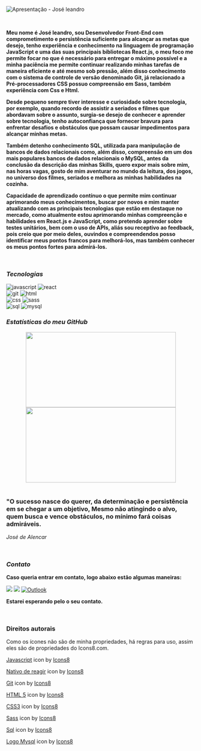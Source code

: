 ![Apresentação - José leandro](https://github.com/Joseleandro7i/Joseleandro7i/assets/104599482/d7a5cf15-8b94-4af3-94dc-e258e442905c)

<br>

**Meu nome é José leandro, sou Desenvolvedor Front-End com comprometimento e persistência suficiente para alcançar as metas que desejo, tenho experiência e conhecimento na linguagem de programação JavaScript e uma das suas principais bibliotecas React.js, o meu foco me permite focar no que é necessário para entregar o máximo possível e a minha paciência me permite continuar realizando minhas tarefas de maneira eficiente e até mesmo sob pressão, além disso conhecimento com o sistema de controle de versão denominado Git, já relacionado a Pré-processadores CSS possuo compreensão em Sass, também experiência com Css e Html.**

**Desde pequeno sempre tiver interesse e curiosidade sobre tecnologia, por exemplo, quando recordo de assistir a seriados e filmes que abordavam sobre o assunto, surgia-se desejo de conhecer e aprender sobre tecnologia, tenho autoconfiança que fornecer bravura para enfrentar desafios e obstáculos que possam causar impedimentos para alcançar minhas metas.**

**Também detenho conhecimento SQL, utilizada para manipulação de bancos de dados relacionais como, além disso, compreensão em um dos mais populares bancos de dados relacionais o MySQL, antes da conclusão da descrição das minhas Skills, quero expor mais sobre mim, nas horas vagas, gosto de mim aventurar no mundo da leitura, dos jogos, no universo dos filmes, seriados e melhora as minhas habilidades na cozinha.**

**Capacidade de aprendizado contínuo o que permite mim continuar aprimorando meus conhecimentos, buscar por novos e mim manter atualizando com as principais tecnologias que estão em destaque no mercado, como atualmente estou aprimorando minhas compreenção e habilidades em React.js e JavaScript, como pretendo aprender sobre testes unitários, bem com o uso de APIs, aliás sou receptivo ao feedback, pois creio que por meio deles, ouvindos e compreendendos posso identificar meus pontos francos para melhorá-los, mas também conhecer os meus pontos fortes para admirá-los.**

<br>

### ***Tecnologias***

<div display="flex">
  
![javascript](https://github.com/Joseleandro7i/Joseleandro7i/assets/104599482/c9720a72-c588-4d71-9241-70ff71f5c3ca)  ![react](https://github.com/Joseleandro7i/Joseleandro7i/assets/104599482/2b91f515-5d4a-4c39-a7a3-0d76b2c27c99)  <br> ![git](https://github.com/Joseleandro7i/Joseleandro7i/assets/104599482/c04867a1-8b19-4830-8c6c-839574f21db3) 
![html](https://github.com/Joseleandro7i/Joseleandro7i/assets/104599482/1fc952e3-2e37-474d-8610-40fe983d104b)
<br>  ![css](https://github.com/Joseleandro7i/Joseleandro7i/assets/104599482/cd8afbba-6eff-4e28-8483-d3a305dc7a5d)
![sass](https://github.com/Joseleandro7i/Joseleandro7i/assets/104599482/5050775e-b8c4-46eb-ba68-8f94e8a06063) <br>   ![sql](https://github.com/Joseleandro7i/Joseleandro7i/assets/104599482/9398b346-10a5-4fb1-968a-a49f7d0284f5)   ![mysql](https://github.com/Joseleandro7i/Joseleandro7i/assets/104599482/268dea87-a56f-438f-9ba9-8fb9bb073738)
  
</div>

 ### ***Estatísticas do meu GitHub***

<div  align="center">
  
 <img height="200em" width="400em" src="https://github-readme-stats.vercel.app/api?username=Joseleandro7i&show_icons=true&border_radius=20px&theme=tokyonight&include_all_commits=true&count_private=true"/>
<img height="200em" font-size="100px" width="400em" src="https://github-readme-stats.vercel.app/api/top-langs/?username=Joseleandro7i&layout=donut&langs_count=6&border_radius=20px&theme=tokyonight"/>

</div>

<br>
 
###  <p> "O sucesso nasce do querer, da determinação e persistência em se chegar a um objetivo, Mesmo não atingindo o alvo, quem busca e vence obstáculos, no mínimo fará coisas admiráveis.  </p> 
  
 *<p> José de Alencar </p>*
<br> 

### ***Contato***
  **Caso queria entrar em contato, logo abaixo estão algumas maneiras:**

<a href="https://www.linkedin.com/in/jos%C3%A9-leandro-do-nascimento/" target="_blank"><img src="https://img.shields.io/badge/-LinkedIn-%230077B5?style=for-the-badge&logo=linkedin&logoColor=white" target="_blank"></a> 
<a href = "mailto:joseleandrodesenvolvedorweb@gmail.com"><img loading="lazy" src="https://img.shields.io/badge/Gmail-D14836?style=for-the-badge&logo=gmail&logoColor=white" target="_blank"></a>
<a href = "mailto:leandrofgleandrojose@outlook.com">![Outlook](https://img.shields.io/badge/Microsoft_Outlook-0078D4?style=for-the-badge&logo=microsoft-outlook&logoColor=white) </a>

**Estarei esperando pelo o seu contato.**

<br>  

### Direitos autorais

Como os ícones não são de minha propriedades, há regras para uso, assim eles são de propriedades do Icons8.com.
  
<a target="_blank" href="https://icons8.com/icon/PXTY4q2Sq2lG/javascript">Javascript</a> icon by <a target="_blank" href="https://icons8.com">Icons8</a>

<a target="_blank" href="https://icons8.com/icon/123603/nativo-de-reagir">Nativo de reagir</a> icon by <a target="_blank" href="https://icons8.com">Icons8</a>

<a target="_blank" href="https://icons8.com/icon/20906/git">Git</a> icon by <a target="_blank" href="https://icons8.com">Icons8</a>

<a target="_blank" href="https://icons8.com/icon/owWiEaAJmGKK/html-5-is-a-software-solution-stack-that-defines-the-properties-and-behaviors-of-web-page">HTML 5</a> icon by <a target="_blank" href="https://icons8.com">Icons8</a>

<a target="_blank" href="https://icons8.com/icon/7gdY5qNXaKC0/css3">CSS3</a> icon by <a target="_blank" href="https://icons8.com">Icons8</a>

<a target="_blank" href="https://icons8.com/icon/QBqFNfPPB2Kx/sass">Sass</a> icon by <a target="_blank" href="https://icons8.com">Icons8</a>

<a target="_blank" href="https://icons8.com/icon/vAJD4bPPf091/sql">Sql</a> icon by <a target="_blank" href="https://icons8.com">Icons8</a>

<a target="_blank" href="https://icons8.com/icon/9nLaR5KFGjN0/logo-mysql">Logo Mysql</a> icon by <a target="_blank" href="https://icons8.com">Icons8</a>




